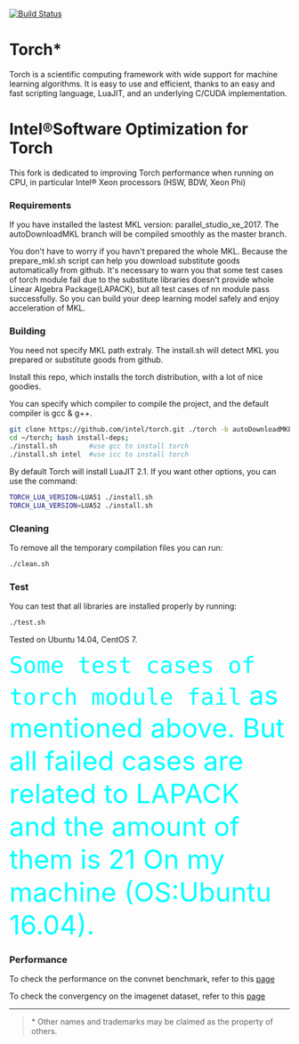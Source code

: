 [![Build Status](https://travis-ci.org/torch/distro.svg?branch=master)](https://travis-ci.org/torch/distro)

Torch*
============
Torch is a scientific computing framework with wide support for machine learning algorithms. It is easy to use and efficient, thanks to an easy and fast scripting language, LuaJIT, and an underlying C/CUDA implementation.

Intel®Software Optimization for Torch
============
This fork is dedicated to improving Torch performance when running on CPU, in particular Intel® Xeon processors (HSW, BDW, Xeon Phi)


### Requirements
If you have installed the lastest MKL version: parallel_studio_xe_2017. The autoDownloadMKL branch will be compiled smoothly as the master branch. 

You don't have to worry if you havn't prepared the whole MKL. Because the prepare_mkl.sh script can help you download substitute goods automatically from github. It's necessary to warn you that some test cases of torch module fail due to the substitute libraries doesn't provide whole Linear Algebra Package(LAPACK), but all test cases of nn module pass successfully. So you can build your deep learning model safely and enjoy acceleration of MKL.



### Building
You need not specify MKL path extraly. The install.sh will detect MKL you prepared or substitute goods from github.

Install this repo, which installs the torch distribution, with a lot of nice goodies. 

You can specify which compiler to compile the project, and the default compiler is gcc & g++.
```sh
git clone https://github.com/intel/torch.git ./torch -b autoDownloadMKL
cd ~/torch; bash install-deps;
./install.sh        #use gcc to install torch
./install.sh intel  #use icc to install torch
```

By default Torch will install LuaJIT 2.1. If you want other options, you can use the command:
```sh
TORCH_LUA_VERSION=LUA51 ./install.sh
TORCH_LUA_VERSION=LUA52 ./install.sh
```


### Cleaning
To remove all the temporary compilation files you can run:
```bash
./clean.sh
```

### Test
You can test that all libraries are installed properly by running:
```bash
./test.sh
```
Tested on Ubuntu 14.04, CentOS 7.

<font color=#00ffff size=8>`Some test cases of torch module fail` as mentioned above. But all failed cases are related to LAPACK and the amount of them is 21 On my machine (OS:Ubuntu 16.04).</font> 


### Performance
To check the performance on the convnet benchmark, refer to this [page](https://github.com/xhzhao/Optimized-Torch-benchmark)


To check the convergency on the imagenet dataset, refer to this [page](https://github.com/xhzhao/imagenet-CPU.torch)

---
>\* Other names and trademarks may be claimed as the property of others.



